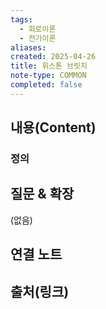 ```yaml
---
tags:
  - 회로이론
  - 전기이론
aliases: 
created: 2025-04-26
title: 휘스톤 브릿지
note-type: COMMON
completed: false
---
```


## 내용(Content)

### 정의



## 질문 & 확장

(없음)

## 연결 노트

## 출처(링크)

